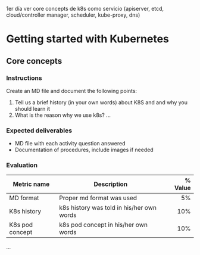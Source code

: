 1er día ver core concepts de k8s como servicio (apiserver, etcd, cloud/controller manager, scheduler, kube-proxy, dns)


# Getting started with Kubernetes
## Core concepts

### Instructions
Create an MD file and document the following points:
1. Tell us a brief history (in your own words) about K8S and  and why you should learn it
1. What is the reason why we use k8s?
...


### Expected deliverables
- MD file with each activity question answered
- Documentation of procedures, include images if needed

### Evaluation

| Metric name | Description | % Value |
| ----------- |-------------| -------:|
| MD format   | Proper md format was used | 5% |
| K8s history   | k8s history was told in his/her own words | 10% |
| K8s pod concept   | k8s pod concept in his/her own words | 10% |
...